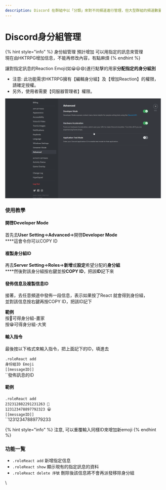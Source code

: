 ```yaml
---
description: Discord 在群組中以「分類」來對不同頻道進行管理，但大型群組的頻道數量往往極多，造成很長的頻道列表。
---
```


# Discord身分組管理

{% hint style="info" %}
身份組管理 預計增加 可以用指定的訊息來管理 \
現在由HKTRPG增加信息，不能再修改內容，有點麻煩
{% endhint %}

讓對指定訊息的Reaction Emoji(如😀😃😄)進行點擊的用家**分配指定的身分組別**

* 注意: 此功能需求HKTRPG擁有【編輯身分組】及【增加Reaction】的權限，請確定授權。
* 另外，使用者需要【伺服器管理者】權限。

![](../.gitbook/assets/000123.gif)

### 使用教學

#### 開啓**Developer Mode**

首先去**User Setting**=>**Advanced**=>開啓**Developer Mode**\
****這會令你可以COPY ID

#### **複製身分組ID**

再去**Server Setting**=>**Roles**=>**新增**或**設定**希望分配的**身分組**\
****然後對該身分組按右鍵並按**COPY ID**，把該**ID**記下來

#### 發佈信息及複製信息ID

接著，去任意頻道中發佈一段信息，表示如果按了React 就會得到身份組，\
並對該信息按右鍵再按COPY ID，把該ID記下

**範例** \
按🎨可得身分組-畫家 \
按😁可得身分組-大笑

#### 輸入指令

最後按以下格式來輸入指令，把上面記下的ID，填進去

`.roleReact add`\
`身份組ID Emoji`\
`[[messageID]]`\
``發佈訊息的ID

#### **範例**

`.roleReact add`\
`232312882291231263 🎨`\
`123123478897792323 😁`\
`[[messageID]]`\
``12312347889779233

{% hint style="info" %}
注意, 可以重覆輸入同樣ID來增加新emoji
{% endhint %}

### 功能一覧

* `.roleReact add` 新增指定信息
* `.roleReact show` 顯示現有的指定訊息的資料
* `.roleReact delete 序號` 刪除後該信息將不會再派發移除身分組

\
